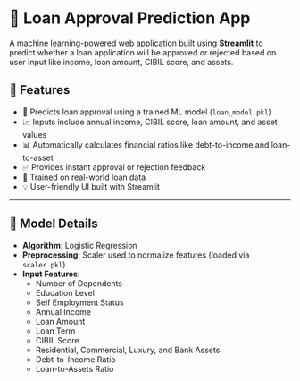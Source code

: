 # 🏦 Loan Approval Prediction App

A machine learning-powered web application built using **Streamlit** to predict whether a loan application will be approved or rejected based on user input like income, loan amount, CIBIL score, and assets.

## 📌 Features

- 🔢 Predicts loan approval using a trained ML model (`loan_model.pkl`)
- 📈 Inputs include annual income, CIBIL score, loan amount, and asset values
- 📊 Automatically calculates financial ratios like debt-to-income and loan-to-asset
- ✅ Provides instant approval or rejection feedback
- 🧠 Trained on real-world loan data
- 💡 User-friendly UI built with Streamlit

---

## 🧠 Model Details

- **Algorithm**: Logistic Regression
- **Preprocessing**: Scaler used to normalize features (loaded via `scaler.pkl`)
- **Input Features**:
  - Number of Dependents
  - Education Level
  - Self Employment Status
  - Annual Income
  - Loan Amount
  - Loan Term
  - CIBIL Score
  - Residential, Commercial, Luxury, and Bank Assets
  - Debt-to-Income Ratio
  - Loan-to-Assets Ratio
